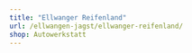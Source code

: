 ```yaml
---
title: "Ellwanger Reifenland"
url: /ellwangen-jagst/ellwanger-reifenland/
shop: Autowerkstatt
---
```

